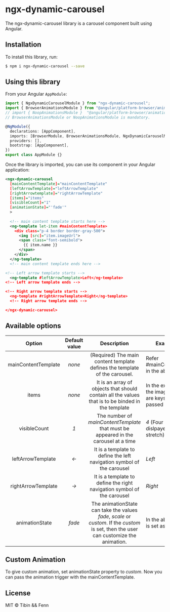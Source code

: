 # ngx-dynamic-carousel

The ngx-dynamic-carousel library is a carousel component built using Angular.

## Installation

To install this library, run:

```bash
$ npm i ngx-dynamic-carousel --save
```

## Using this library

From your Angular `AppModule`:

```typescript
import { NgxDynamicCarouselModule } from "ngx-dynamic-carousel";
import { BrowserAnimationsModule } from "@angular/platform-browser/animations";
// import { NoopAnimationsModule }  "@angular/platform-browser/animations";
// BrowserAnimationsModule or NoopAnimationsModule is mandatory.

@NgModule({
  declarations: [AppComponent],
  imports: [BrowserModule, BrowserAnimationsModule, NgxDynamicCarouselModule],
  providers: [],
  bootstrap: [AppComponent],
})
export class AppModule {}
```

Once the library is imported, you can use its component in your Angular application:

```xml
<ngx-dynamic-carousel
  [mainContentTemplate]="mainContentTemplate"
  [leftArrowTemplate]="leftArrowTemplate" 
  [rightArrowtemplate]="rightArrowTemplate" 
  [items]="items" 
  [visibleCount]="1"
  [animationState]="'fade'"
  >
  
  <!-- main content template starts here -->
  <ng-template let-item #mainContentTemplate>
    <div class="p-4 border border-gray-500">
      <img [src]="item.imageUrl">
      <span class="font-semibold">
        {{ item.name }}
      </span>
    </div>
  </ng-template>
  <!-- main content template ends here -->

<!-- Left arrow template starts -->
  <ng-template #leftArrowTemplate>Left</ng-template>
<!-- Left arrow template ends -->

<!-- Right arrow template starts -->
  <ng-template #rightArrowTemplate>Right</ng-template>
  <!-- Right arrow template ends -->

</ngx-dynamic-carousel>
```

## Available options

|       Option        | Default value |                                                              Description                                                               | Example value                                                                  |
| :-----------------: | :-----------: | :------------------------------------------------------------------------------------------------------------------------------------: | ------------------------------------------------------------------------------ |
| mainContentTemplate |    _none_     |                               (Required) The main content template defines the template of the carousel.                               | Refer #mainContentTemplate in the above example                                |
|        items        |    _none_     |                   It is an array of objects that should contain all the values that is to be binded in the template                    | In the example above, the imageUrl and name are keys that are passed via items |
|    visibleCount     |      _1_      |                                   The number of _mainContentTemplate_ that must be appeared in the carousel at a time                                   | _4_ (Four images will be dislpayed at one stretch)                             |
|  leftArrowTemplate  |     _<-_      |                                 It is a template to define the left navigation symbol of the carousel                                  | _Left_                                                                         |
| rightArrowTemplate  |     _->_      |                                 It is a template to define the right navigation symbol of the carousel                                 | _Right_                                                                        |
|   animationState    |    _fade_     | The animationState can take the values _fade_, _scale_ or _custom_. If the _custom_ is set, then the user can customize the animation. | In the above example it is set as _fade_                                       |

## Custom Animation

To give custom animation, set animationState property to _custom_. Now you can pass the animation trigger with the mainContentTemplate.
## License

MIT © Tibin && Fenn
